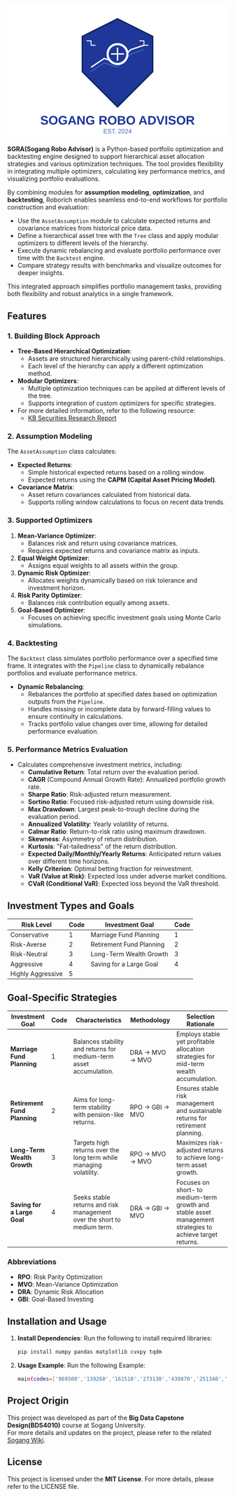 ![Sogang Robo Logo](Sogang%20Robo%20Advisor/Logo/sogang-robo-logo-professional.svg)

**SGRA(Sogang Robo Advisor)** is a Python-based portfolio optimization and backtesting engine designed to support hierarchical asset allocation strategies and various optimization techniques. The tool provides flexibility in integrating multiple optimizers, calculating key performance metrics, and visualizing portfolio evaluations.

By combining modules for **assumption modeling**, **optimization**, and **backtesting**, Roborich enables seamless end-to-end workflows for portfolio construction and evaluation:
- Use the `AssetAssumption` module to calculate expected returns and covariance matrices from historical price data.
- Define a hierarchical asset tree with the `Tree` class and apply modular optimizers to different levels of the hierarchy.
- Execute dynamic rebalancing and evaluate portfolio performance over time with the `Backtest` engine.
- Compare strategy results with benchmarks and visualize outcomes for deeper insights.

This integrated approach simplifies portfolio management tasks, providing both flexibility and robust analytics in a single framework.


## Features

### 1. **Building Block Approach**
- **Tree-Based Hierarchical Optimization**:
  - Assets are structured hierarchically using parent-child relationships.
  - Each level of the hierarchy can apply a different optimization method.
- **Modular Optimizers**:
  - Multiple optimization techniques can be applied at different levels of the tree.
  - Supports integration of custom optimizers for specific strategies.
- For more detailed information, refer to the following resource:
  - [KB Securities Research Report](https://rdata.kbsec.com/pdf_data/20220103100504197K.pdf)


### 2. **Assumption Modeling**
The `AssetAssumption` class calculates:
- **Expected Returns**:
  - Simple historical expected returns based on a rolling window.
  - Expected returns using the **CAPM (Capital Asset Pricing Model)**.
- **Covariance Matrix**:
  - Asset return covariances calculated from historical data.
  - Supports rolling window calculations to focus on recent data trends.

### 3. **Supported Optimizers**
1. **Mean-Variance Optimizer**:
   - Balances risk and return using covariance matrices.
   - Requires expected returns and covariance matrix as inputs.
2. **Equal Weight Optimizer**:
   - Assigns equal weights to all assets within the group.
3. **Dynamic Risk Optimizer**:
   - Allocates weights dynamically based on risk tolerance and investment horizon.
4. **Risk Parity Optimizer**:
   - Balances risk contribution equally among assets.
5. **Goal-Based Optimizer**:
   - Focuses on achieving specific investment goals using Monte Carlo simulations.

### 4. **Backtesting**
The `Backtest` class simulates portfolio performance over a specified time frame. It integrates with the `Pipeline` class to dynamically rebalance portfolios and evaluate performance metrics.

- **Dynamic Rebalancing**:
  - Rebalances the portfolio at specified dates based on optimization outputs from the `Pipeline`.
  - Handles missing or incomplete data by forward-filling values to ensure continuity in calculations.
  - Tracks portfolio value changes over time, allowing for detailed performance evaluation.

### 5. **Performance Metrics Evaluation**
- Calculates comprehensive investment metrics, including:
  - **Cumulative Return**: Total return over the evaluation period.
  - **CAGR** (Compound Annual Growth Rate): Annualized portfolio growth rate.
  - **Sharpe Ratio**: Risk-adjusted return measurement.
  - **Sortino Ratio**: Focused risk-adjusted return using downside risk.
  - **Max Drawdown**: Largest peak-to-trough decline during the evaluation period.
  - **Annualized Volatility**: Yearly volatility of returns.
  - **Calmar Ratio**: Return-to-risk ratio using maximum drawdown.
  - **Skewness**: Asymmetry of return distribution.
  - **Kurtosis**: "Fat-tailedness" of the return distribution.
  - **Expected Daily/Monthly/Yearly Returns**: Anticipated return values over different time horizons.
  - **Kelly Criterion**: Optimal betting fraction for reinvestment.
  - **VaR (Value at Risk)**: Expected loss under adverse market conditions.
  - **CVaR (Conditional VaR)**: Expected loss beyond the VaR threshold.

## Investment Types and Goals

| **Risk Level**             | **Code** | **Investment Goal**           | **Code** |
|----------------------------|----------|--------------------------------|----------|
| Conservative               | 1        | Marriage Fund Planning         | 1        |
| Risk-Averse                | 2        | Retirement Fund Planning       | 2        |
| Risk-Neutral               | 3        | Long-Term Wealth Growth        | 3        |
| Aggressive                 | 4        | Saving for a Large Goal        | 4        |
| Highly Aggressive          | 5        |                                |          |

## Goal-Specific Strategies

| Investment Goal              | Code | Characteristics                                              | Methodology               | Selection Rationale                                                |
|-------------------------------|------|-------------------------------------------------------------|---------------------------|----------------------------------------------------------------------|
| **Marriage Fund Planning**    | 1    | Balances stability and returns for medium-term asset accumulation. | DRA → MVO → MVO           | Employs stable yet profitable allocation strategies for mid-term wealth accumulation. |
| **Retirement Fund Planning**  | 2    | Aims for long-term stability with pension-like returns.         | RPO → GBI → MVO           | Ensures stable risk management and sustainable returns for retirement planning. |
| **Long-Term Wealth Growth**   | 3    | Targets high returns over the long term while managing volatility. | RPO → MVO → MVO           | Maximizes risk-adjusted returns to achieve long-term asset growth.  |
| **Saving for a Large Goal**   | 4    | Seeks stable returns and risk management over the short to medium term. | DRA → GBI → MVO           | Focuses on short- to medium-term growth and stable asset management strategies to achieve target returns. |

### Abbreviations
- **RPO**: Risk Parity Optimization  
- **MVO**: Mean-Variance Optimization  
- **DRA**: Dynamic Risk Allocation  
- **GBI**: Goal-Based Investing

## Installation and Usage

1. **Install Dependencies**:
   Run the following to install required libraries:
   ```bash
   pip install numpy pandas matplotlib cvxpy tqdm

2. **Usage Example**:
   Run the following Example:
   ```bash
   main(codes=['069500','139260','161510','273130','439870','251340','114260'], risk_level=5, investor_goal=4)

## Project Origin

This project was developed as part of the **Big Data Capstone Design(BDS4010)** course at Sogang University.  
For more details and updates on the project, please refer to the related [Sogang Wiki](http://cscp2.sogang.ac.kr/BDS4010/index.php/3%ED%8C%80:_%EB%A1%9C%EB%B3%B4%EB%A6%AC%EC%B9%98).


## License

This project is licensed under the **MIT License**. For more details, please refer to the LICENSE file.
